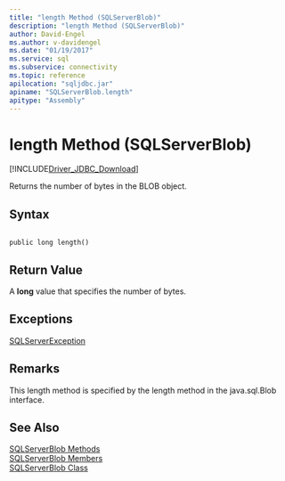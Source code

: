 ```yaml
---
title: "length Method (SQLServerBlob)"
description: "length Method (SQLServerBlob)"
author: David-Engel
ms.author: v-davidengel
ms.date: "01/19/2017"
ms.service: sql
ms.subservice: connectivity
ms.topic: reference
apilocation: "sqljdbc.jar"
apiname: "SQLServerBlob.length"
apitype: "Assembly"
---
```

# length Method (SQLServerBlob)
[!INCLUDE[Driver_JDBC_Download](../../../includes/driver_jdbc_download.md)]

  Returns the number of bytes in the BLOB object.  
  
## Syntax  
  
```  
  
public long length()  
```  
  
## Return Value  
 A **long** value that specifies the number of bytes.  
  
## Exceptions  
 [SQLServerException](../../../connect/jdbc/reference/sqlserverexception-class.md)  
  
## Remarks  
 This length method is specified by the length method in the java.sql.Blob interface.  
  
## See Also  
 [SQLServerBlob Methods](../../../connect/jdbc/reference/sqlserverblob-methods.md)   
 [SQLServerBlob Members](../../../connect/jdbc/reference/sqlserverblob-members.md)   
 [SQLServerBlob Class](../../../connect/jdbc/reference/sqlserverblob-class.md)  
  
  

